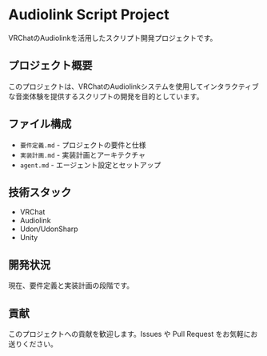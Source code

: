 # Audiolink Script Project

VRChatのAudiolinkを活用したスクリプト開発プロジェクトです。

## プロジェクト概要

このプロジェクトは、VRChatのAudiolinkシステムを使用してインタラクティブな音楽体験を提供するスクリプトの開発を目的としています。

## ファイル構成

- `要件定義.md` - プロジェクトの要件と仕様
- `実装計画.md` - 実装計画とアーキテクチャ
- `agent.md` - エージェント設定とセットアップ

## 技術スタック

- VRChat
- Audiolink
- Udon/UdonSharp
- Unity

## 開発状況

現在、要件定義と実装計画の段階です。

## 貢献

このプロジェクトへの貢献を歓迎します。Issues や Pull Request をお気軽にお送りください。